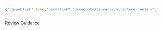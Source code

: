 ```yaml
---
{"dg-publish":true,"permalink":"/concepts/azure-architecture-center/","tags":["concept/SRE/cloud/azure","review"]}
---
```


[Review Guidance](https://learn.microsoft.com/en-us/assessments/azure-architecture-review/)
